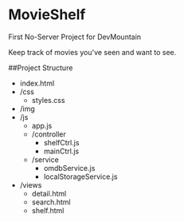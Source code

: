 # MovieShelf
First No-Server Project for DevMountain

Keep track of movies you've seen and want to see. 



##Project Structure
*	index.html
*	/css
	*	styles.css
*	/img
*	/js
	*	app.js
	*	/controller
		*	shelfCtrl.js
		*	mainCtrl.js
	*	/service	
		*	omdbService.js
		*	localStorageService.js
*	/views
	*	detail.html
	*	search.html
	*	shelf.html
		